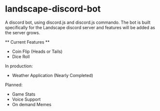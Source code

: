 # landscape-discord-bot
A discord bot, using discord.js and discord.js commando. The bot is built specifically for the Landscape discord server and features will be added as the server grows.

** Current Features **
- Coin Flip (Heads or Tails)
- Dice Roll 

In production:
- Weather Application (Nearly Completed)

Planned:
- Game Stats
- Voice Support
- On demand Memes
